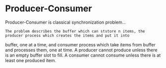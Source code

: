 # Producer-Consumer

Producer-Consumer is classical synchronization problem...

    The problem describes the buffer which can ststore n items, the producer process which creates the items and put it into
buffer, one at a time, and consumer process which take items from buffer and processes them, one at time.
    A producer cannot produce unless there is an empty buffer slot to fill.
    A consumer cannot consume unless there is at least one produced item.

